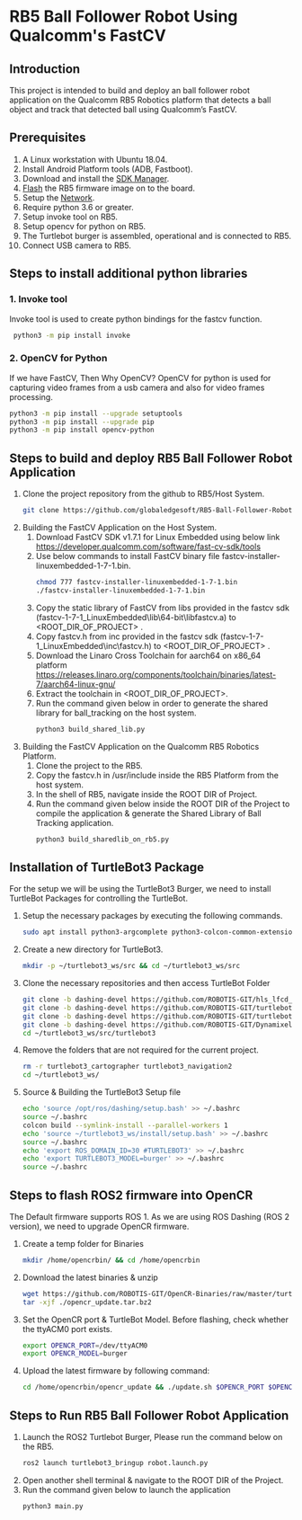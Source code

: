 # RB5 Ball Follower Robot Using Qualcomm's FastCV 

## Introduction
This project is intended to build and deploy an ball follower robot application on the Qualcomm  RB5 Robotics platform that detects a ball object and track that detected ball using Qualcomm’s FastCV.

## Prerequisites
1. A Linux workstation with Ubuntu 18.04.
2. Install Android Platform tools (ADB, Fastboot). 
3. Download and install the [SDK Manager](https://developer.qualcomm.com/qualcomm-robotics-rb5-kit/quick-start-guide/qualcomm_robotics_rb5_development_kit_bring_up/download-and-install-the-SDK-manager).
4. [Flash](https://developer.qualcomm.com/qualcomm-robotics-rb5-kit/quick-start-guide/qualcomm_robotics_rb5_development_kit_bring_up/flash-images) the RB5 firmware image on to the board.
5. Setup the [Network](https://developer.qualcomm.com/qualcomm-robotics-rb5-kit/quick-start-guide/qualcomm_robotics_rb5_development_kit_bring_up/set-up-network).
6. Require python 3.6 or greater.
7. Setup invoke tool on  RB5.
8. Setup opencv for python on RB5.
9. The Turtlebot burger is assembled, operational and is connected to RB5.
10. Connect USB camera to RB5.

## Steps to install additional python libraries
### 1. Invoke tool 
Invoke tool is used to create python bindings for the fastcv function.
```sh
 python3 -m pip install invoke
```
### 2. OpenCV for Python
If we have FastCV, Then Why OpenCV? OpenCV for python is used for capturing video frames from a usb camera and also for video frames  processing.
```sh
python3 -m pip install --upgrade setuptools
python3 -m pip install --upgrade pip
python3 -m pip install opencv-python
```

## Steps to build and deploy RB5 Ball Follower Robot Application
1. Clone the  project repository from the github to RB5/Host System.
   ```sh
   git clone https://github.com/globaledgesoft/RB5-Ball-Follower-Robot-using-Qualcomm-FastCV.git
   ```
2. Building the FastCV Application on the Host System.
   1. Download FastCV SDK v1.7.1 for Linux Embedded using below link https://developer.qualcomm.com/software/fast-cv-sdk/tools
   2. Use below commands to install FastCV binary file    fastcv-installer-linuxembedded-1-7-1.bin. 
      ```sh
      chmod 777 fastcv-installer-linuxembedded-1-7-1.bin
      ./fastcv-installer-linuxembedded-1-7-1.bin
      ```
   3. Copy the static library of FastCV from libs provided in the fastcv sdk (fastcv-1-7-1_LinuxEmbedded\lib\64-bit\libfastcv.a)  to <ROOT_DIR_OF_PROJECT> .
   4. Copy fastcv.h from inc provided in the fastcv sdk (fastcv-1-7-1_LinuxEmbedded\inc\fastcv.h)  to <ROOT_DIR_OF_PROJECT> .
   5. Download the Linaro Cross Toolchain for aarch64 on x86_64 platform
https://releases.linaro.org/components/toolchain/binaries/latest-7/aarch64-linux-gnu/
   6. Extract the toolchain in <ROOT_DIR_OF_PROJECT>.
   7. Run the command given below in order to generate the shared library for ball_tracking on the host system.
      ```sh
      python3 build_shared_lib.py
      ```
3. Building the FastCV Application on the Qualcomm RB5 Robotics Platform.
   1. Clone the project to the RB5.
   2. Copy the fastcv.h in /usr/include inside the RB5 Platform from the host system.
   3. In the shell of RB5, navigate inside the ROOT DIR of Project.
   4. Run the command given below inside the ROOT DIR of the Project to compile the application & generate the Shared Library of Ball Tracking application.
      ```sh
      python3 build_sharedlib_on_rb5.py
      ```
      
## Installation of TurtleBot3 Package
For the setup we will be using the TurtleBot3 Burger, we need to install TurtleBot Packages for controlling the TurtleBot.
1. Setup the necessary packages by executing the following commands.
   ```sh 
   sudo apt install python3-argcomplete python3-colcon-common-extensions libboost-system-dev build-essential
   ```
2. Create a new directory for TurtleBot3.
   ```sh
   mkdir -p ~/turtlebot3_ws/src && cd ~/turtlebot3_ws/src
   ```
3. Clone the necessary repositories and then access TurtleBot Folder
   ```sh
   git clone -b dashing-devel https://github.com/ROBOTIS-GIT/hls_lfcd_lds_driver.git
   git clone -b dashing-devel https://github.com/ROBOTIS-GIT/turtlebot3_msgs.git
   git clone -b dashing-devel https://github.com/ROBOTIS-GIT/turtlebot3.git
   git clone -b dashing-devel https://github.com/ROBOTIS-GIT/DynamixelSDK.git
   cd ~/turtlebot3_ws/src/turtlebot3
   ```
4. Remove the folders that are not required for the current project.
   ```sh
   rm -r turtlebot3_cartographer turtlebot3_navigation2
   cd ~/turtlebot3_ws/
   ```
5. Source & Building the TurtleBot3 Setup file
   ```sh
   echo 'source /opt/ros/dashing/setup.bash' >> ~/.bashrc
   source ~/.bashrc
   colcon build --symlink-install --parallel-workers 1
   echo 'source ~/turtlebot3_ws/install/setup.bash' >> ~/.bashrc
   source ~/.bashrc
   echo 'export ROS_DOMAIN_ID=30 #TURTLEBOT3' >> ~/.bashrc
   echo 'export TURTLEBOT3_MODEL=burger' >> ~/.bashrc
   source ~/.bashrc
   ```
   
## Steps to flash ROS2 firmware into OpenCR
The Default firmware supports ROS 1. As we are using ROS Dashing (ROS 2 version), we need to upgrade OpenCR firmware.
1. Create a temp folder for Binaries
   ```sh
   mkdir /home/opencrbin/ && cd /home/opencrbin
   ```
2. Download the latest binaries & unzip
   ```sh
   wget https://github.com/ROBOTIS-GIT/OpenCR-Binaries/raw/master/turtlebot3/ROS2/latest/opencr_update.tar.bz2
   tar -xjf ./opencr_update.tar.bz2
   ```
3. Set the OpenCR port & TurtleBot Model. Before flashing, check whether the ttyACM0 port exists.
   ```sh 
   export OPENCR_PORT=/dev/ttyACM0
   export OPENCR_MODEL=burger
   ```
4. Upload the latest firmware by following command:
   ```sh
   cd /home/opencrbin/opencr_update && ./update.sh $OPENCR_PORT $OPENCR_MODEL.opencr
   ```

## Steps to Run RB5 Ball Follower Robot Application
1. Launch the ROS2 Turtlebot Burger, Please run the command below on the RB5.
   ```sh
   ros2 launch turtlebot3_bringup robot.launch.py
   ```
2. Open another shell terminal & navigate to the ROOT DIR of the Project.
3. Run the command given below to launch the application
   ```sh
   python3 main.py
   ```
